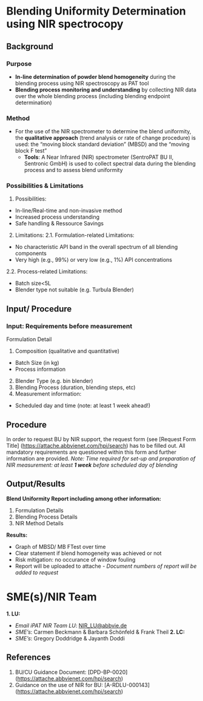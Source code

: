 # Blending Uniformity Determination using NIR spectrocopy

## Background

### Purpose 
- **In-line determination of powder blend homogeneity** during the blending process using NIR spectroscopy as PAT tool
- **Blending process monitoring and understanding** by collecting NIR data over the whole blending 					process (including blending endpoint determination)

### Method
- For the use of the NIR spectrometer to determine the blend uniformity, the **qualitative approach**  (trend analysis or rate of change procedure) is used: the “moving block standard deviation” (MBSD) and the “moving block F test”
	- **Tools**: A Near Infrared (NIR) spectrometer (SentroPAT BU II, Sentronic GmbH) is used to collect spectral data during the blending process and to assess blend uniformity

### Possibilities & Limitations 

1. Possibilities:
- In-line/Real-time and non-invasive method 
- Increased process understanding
- Safe handling & Ressource Savings

2. Limitations:
2.1. Formulation-related Limitations:
- No characteristic API band in the overall spectrum of all blending components 
- Very high (e.g., 99%) or very low (e.g., 1%) API concentrations 

2.2. Process-related Limitations: 
- Batch size<5L 
- Blender type not suitable (e.g. Turbula Blender) 

## Input/ Procedure 
### Input: Requirements before measurement
Formulation Detail
1. Composition (qualitative and quantitative)
- Batch Size (in kg)
- Process information
2. Blender Type (e.g. bin blender)
3. Blending Process (duration, blending steps, etc)
4. Measurement information:
- Scheduled day and time (note: at least 1 week ahead!)

## Procedure
In order to request BU by NIR support, the request form (see [Request Form Title] (https://attache.abbvienet.com/hpi/search) has to be filled out. All mandatory requirements are questioned within this form and further information are provided. 
*Note: Time required for set-up and preparation of NIR measurement: at least **1 week** before scheduled day of blending*

## Output/Results 
**Blend Uniformity Report including among other information:**
1. Formulation Details 
2. Blending Process Details
3. NIR Method Details

**Results:**
- Graph of MBSD/ MB FTest over time 
- Clear statement if blend homogeneity was achieved or not 
- Risk mitigation: no occurance of window fouling 
- Report will be uploaded to attache
*- Document numbers of report will be added to request*

# SME(s)/NIR Team
**1. LU:**
- *Email iPAT NIR Team LU*: NIR_LU@abbvie.de
- *SME’s*: Carmen Beckmann & Barbara Schönfeld & Frank Theil
**2. LC:**
- *SME’s*: Gregory Doddridge & Jayanth Doddi

## References
1. BU/CU Guidance Document: [DPD-BP-0020] (https://attache.abbvienet.com/hpi/search)
2. Guidance on the use of NIR for BU: [A-RDLU-000143] (https://attache.abbvienet.com/hpi/search)

